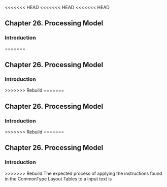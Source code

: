 <<<<<<< HEAD
<<<<<<< HEAD
<<<<<<< HEAD
<div xmlns="http://www.w3.org/1999/xhtml" class="chapter"><div class="titlepage"><div><div><h2 class="title"><a name="chapter.processing"></a>Chapter 26. Processing Model</h2></div></div></div><div role="fragment" class="section"><div class="titlepage"><div><div><h3 class="title"><a name="idm17201"></a>Introduction</h3></div></div></div><div role="specification" class="section"><div class="titlepage"/><p>
=======
<div xmlns="http://www.w3.org/1999/xhtml" class="chapter"><div class="titlepage"><div><div><h2 class="title"><a name="chapter.processing"></a>Chapter 26. Processing Model</h2></div></div></div><div role="fragment" class="section"><div class="titlepage"><div><div><h3 class="title"><a name="idm189295139536"></a>Introduction</h3></div></div></div><div role="specification" class="section"><div class="titlepage"/><p>
>>>>>>> Rebuild
=======
<div xmlns="http://www.w3.org/1999/xhtml" class="chapter"><div class="titlepage"><div><div><h2 class="title"><a name="chapter.processing"></a>Chapter 26. Processing Model</h2></div></div></div><div role="fragment" class="section"><div class="titlepage"><div><div><h3 class="title"><a name="idm62724225392"></a>Introduction</h3></div></div></div><div role="specification" class="section"><div class="titlepage"/><p>
>>>>>>> Rebuild
=======
<div xmlns="http://www.w3.org/1999/xhtml" class="chapter"><div class="titlepage"><div><div><h2 class="title"><a name="chapter.processing"></a>Chapter 26. Processing Model</h2></div></div></div><div role="fragment" class="section"><div class="titlepage"><div><div><h3 class="title"><a name="idm465830768080"></a>Introduction</h3></div></div></div><div role="specification" class="section"><div class="titlepage"/><p>
>>>>>>> Rebuild
        The expected process of applying the instructions found in the
        CommonType Layout Tables to a input text is
      </p></div></div></div>